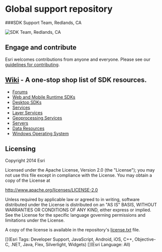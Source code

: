 Global support repository
=========================
###SDK Support Team, Redlands, CA

![SDK Team, Redlands, CA](https://github.com/Esri/global-support-repository/blob/master/repository-images/us_redlands_ca_sdk.jpeg)

## Engage and contribute

Esri welcomes contributions from anyone and everyone. Please see our [guidelines for contributing](https://github.com/esri/contributing).


## [Wiki](https://github.com/Esri/global-support-repository/wiki) - A one-stop shop list of SDK resources.

* [Forums](https://github.com/Esri/global-support-repository/wiki/Forums)
* [Web and Mobile Runtime SDKs](https://github.com/Esri/global-support-repository/wiki/Web-and-Mobile-Runtime-SDKs)
* [Desktop SDKs](https://github.com/Esri/global-support-repository/wiki/Desktop-SDKs)
* [Services](https://github.com/Esri/global-support-repository/wiki/Services)
 * [Layer Services](https://github.com/Esri/global-support-repository/wiki/Layer-Services#layer-services)
 * [Geoprocessing Services](https://github.com/Esri/global-support-repository/wiki/Layer-Services#geoprocessing-services)
 * [Servers](https://github.com/Esri/global-support-repository/wiki/Layer-Services#servers)
* [Data Resources](https://github.com/Esri/global-support-repository/wiki/Data-Resources)
* [Windows Operating System](https://github.com/Esri/global-support-repository/wiki/Windows-Operating-System)


## Licensing
Copyright 2014 Esri

Licensed under the Apache License, Version 2.0 (the "License");
you may not use this file except in compliance with the License.
You may obtain a copy of the License at

   http://www.apache.org/licenses/LICENSE-2.0

Unless required by applicable law or agreed to in writing, software
distributed under the License is distributed on an "AS IS" BASIS,
WITHOUT WARRANTIES OR CONDITIONS OF ANY KIND, either express or implied.
See the License for the specific language governing permissions and
limitations under the License.

A copy of the license is available in the repository's [license.txt](/license.txt) file.


[](Esri Tags: Developer Support, JavaScript, Android, iOS, C++, Objective-C, .NET, Java, Flex, Silverlight, Widgets)
[](Esri Language: All)

